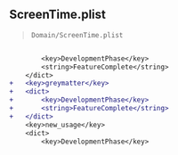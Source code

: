 ## ScreenTime.plist

> `Domain/ScreenTime.plist`

```diff

 		<key>DevelopmentPhase</key>
 		<string>FeatureComplete</string>
 	</dict>
+	<key>greymatter</key>
+	<dict>
+		<key>DevelopmentPhase</key>
+		<string>FeatureComplete</string>
+	</dict>
 	<key>new_usage</key>
 	<dict>
 		<key>DevelopmentPhase</key>

```
